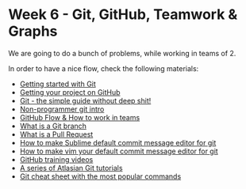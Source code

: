 # Week 6 - Git, GitHub, Teamwork & Graphs

We are going to do a bunch of problems, while working in teams of 2.

In order to have a nice flow, check the following materials:

* [Getting started with Git](https://git-scm.com/book/en/v2/Getting-Started-Git-Basics)
* [Getting your project on GitHub](https://guides.github.com/introduction/getting-your-project-on-github/)
* [Git - the simple guide without deep shit!](http://rogerdudler.github.io/git-guide/)
* [Non-programmer git intro](http://blog.scottlowe.org/2015/01/14/non-programmer-git-intro/)
* [GitHub Flow & How to work in teams](https://guides.github.com/introduction/flow/)
* [What is a Git branch](http://git-scm.com/book/en/v1/Git-Branching-What-a-Branch-Is)
* [What is a Pull Request](https://help.github.com/articles/using-pull-requests/)
* [How to make Sublime default commit message editor for git](https://help.github.com/articles/associating-text-editors-with-git/#using-sublime-text-as-your-editor)
* [How to make vim your default commit message editor for git](http://stackoverflow.com/questions/2596805/how-do-i-make-git-use-the-editor-of-my-choice-for-commits)
* [GitHub training videos](https://www.youtube.com/watch?v=8oRjP8yj2Wo&index=1&list=PLg7s6cbtAD165JTRsXh8ofwRw0PqUnkVH)
* [A series of Atlasian Git tutorials](https://www.atlassian.com/git/)
* [Git cheat sheet with the most popular commands](https://training.github.com/kit/downloads/github-git-cheat-sheet.pdf)
